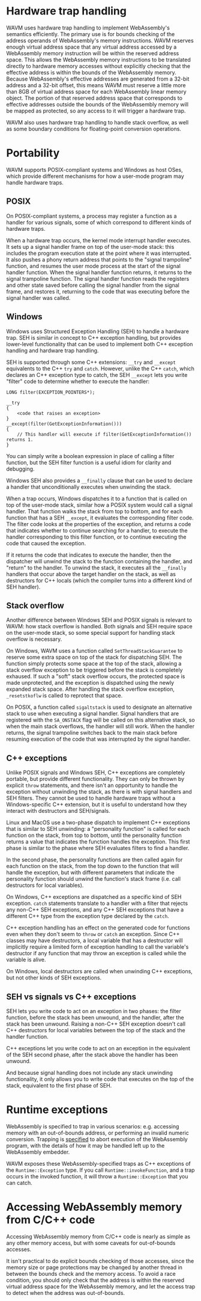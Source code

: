 # Hardware trap handling

WAVM uses hardware trap handling to implement WebAssembly's semantics efficiently. The primary 
use is for bounds checking of the address operands of WebAssembly's memory instructions. WAVM
reserves enough virtual address space that any virtual address accessed by a WebAssembly memory
instruction will be within the reserved address space. This allows the WebAssembly memory
instructions to be translated directly to hardware memory accesses without explicitly checking
that the effective address is within the bounds of the WebAssembly memory. Because WebAssembly's
effective addresses are generated from a 32-bit address and a 32-bit offset, this means WAVM must
reserve a little more than 8GB of virtual address space for each WebAssembly linear memory object.
The portion of that reserved address space that corresponds to effective addresses outside the
bounds of the WebAssembly memory will be mapped as protected, so any access to it will trigger a
hardware trap.

WAVM also uses hardware trap handling to handle stack overflow, as well as some boundary conditions
for floating-point conversion operations.

# Portability

WAVM supports POSIX-compliant systems and Windows as host OSes, which provide different mechanisms
for how a user-mode program may handle hardware traps.

## POSIX

On POSIX-compliant systems, a process may register a function as a handler for various signals,
some of which correspond to different kinds of hardware traps.

When a hardware trap occurs, the kernel mode interrupt handler executes. It sets up a signal
handler frame on top of the user-mode stack: this includes the program execution state at the point
where it was interrupted. It also pushes a phony return address that points to the "signal
trampoline" function, and resumes the user mode process at the start of the signal handler
function. When the signal handler function returns, it returns to the signal trampoline function.
The signal handler function reads the registers and other state saved before calling the signal
handler from the signal frame, and restores it, returning to the code that was executing before the
signal handler was called.

## Windows

Windows uses Structured Exception Handling (SEH) to handle a hardware trap. SEH is similar in
concept to C++ exception handling, but provides lower-level functionality that can be used to
implement both C++ exception handling and hardware trap handling.

SEH is supported through some C++ extensions: `__try` and `__except` equivalents to the C++ `try`
and `catch`. However, unlike the C++ `catch`, which declares an C++ exception type to catch, the
SEH `__except` lets you write "filter" code to determine whether to execute the handler:
```
LONG filter(EXCEPTION_POINTERS*);

__try
{
	<code that raises an exception>
}
__except(filter(GetExceptionInformation()))
{
	// This handler will execute if filter(GetExceptionInformation()) returns 1.
}
```
You can simply write a boolean expression in place of calling a filter function, but the SEH filter
function is a useful idiom for clarity and debugging.

Windows SEH also provides a `__finally` clause that can be used to declare a handler that
unconditionally executes when unwinding the stack.

When a trap occurs, Windows dispatches it to a function that is called on top of the user-mode
stack, similar how a POSIX system would call a signal handler. That function walks the stack from
top to bottom, and for each function that has a SEH `__except`, it evaluates the corresponding
filter code. The filter code looks at the properties of the exception, and returns a code that
indicates whether to continue searching for a handler, to execute the handler corresponding to this
filter function, or to continue executing the code that caused the exception.

If it returns the code that indicates to execute the handler, then the dispatcher will unwind the
stack to the function containing the handler, and "return" to the handler. To unwind the stack, it
executes all the `__finally` handlers that occur above the target handler on the stack, as well as
destructors for C++ locals (which the compiler turns into a different kind of SEH handler).

## Stack overflow

Another difference between Windows SEH and POSIX signals is relevant to WAVM: how stack overflow is
handled. Both signals and SEH require space on the user-mode stack, so some special support for
handling stack overflow is necessary.

On Windows, WAVM uses a function called `SetThreadStackGuarantee` to reserve some extra space on
top of the stack for dispatching SEH. The function simply protects some space at the top of the
stack, allowing a stack overflow exception to be triggered before the stack is completely
exhaused. If such a "soft" stack overflow occurs, the protected space is made unprotected, and
the exception is dispatched using the newly expanded stack space. After handling the stack
overflow exception, `_resetstkoflw` is called to reprotect that space.

On POSIX, a function called `sigaltstack` is used to designate an alternative stack to use when
executing a signal handler. Signal handlers that are registered with the `SA_ONSTACK` flag will be
called on this alternative stack, so when the main stack overflows, the handler will still work.
When the handler returns, the signal trampoline switches back to the main stack before resuming
execution of the code that was interrupted by the signal handler.

## C++ exceptions

Unlike POSIX signals and Windows SEH, C++ exceptions are completely portable, but provide different
functionality. They can only be thrown by explicit `throw` statements, and there isn't an
opportunity to handle the exception without unwinding the stack, as there is with signal handlers
and SEH filters. They cannot be used to handle hardware traps without a Windows-specific C++
extension, but it is useful to understand how they interact with destructors and SEH/signals.

Linux and MacOS use a two-phase dispatch to implement C++ exceptions that is similar to SEH
unwinding: a "personality function" is called for each function on the stack, from top to bottom,
until the personality function returns a value that indicates the function handles the exception.
This first phase is similar to the phase where SEH evaluates filters to find a handler.

In the second phase, the personality functions are then called again for each function on the
stack, from the top down to the function that will handle the exception, but with different
parameters that indicate the personality function should unwind the function's stack frame
(i.e. call destructors for local variables).

On Windows, C++ exceptions are dispatched as a specific kind of SEH exception. `catch` statements
translate to a handler with a filter that rejects any non-C++ SEH exceptions, and any C++ SEH
exceptions that have a different C++ type from the exception type declared by the `catch`.

C++ exception handling has an effect on the generated code for functions even when they don't seem
to `throw` or `catch` an exception. Since C++ classes may have destructors, a local variable that
has a destructor will implicitly require a limited form of exception handling to call the variable's
destructor if any function that may throw an exception is called while the variable is alive.

On Windows, local destructors are called when unwinding C++ exceptions, but not other kinds of SEH
exceptions.

## SEH vs signals vs C++ exceptions

SEH lets you write code to act on an exception in two phases: the filter function, before the stack
has been unwound, and the handler, after the stack has been unwound. Raising a non-C++ SEH
exception doesn't call C++ destructors for local variables between the top of the stack and the
handler function.

C++ exceptions let you write code to act on an exception in the equivalent of the SEH second phase,
after the stack above the handler has been unwound.

And because signal handling does not include any stack unwinding functionality, it only allows you
to write code that executes on the top of the stack, equivalent to the first phase of SEH.

# Runtime exceptions

WebAssembly is specified to trap in various scenarios: e.g. accessing memory with an out-of-bounds
address, or performing an invalid numeric conversion. Trapping is
[specified](https://webassembly.github.io/spec/core/exec/runtime.html#syntax-trap) to abort
execution of the WebAssembly program, with the details of how it may be handled left up to the
WebAssembly embedder.

WAVM exposes these WebAssembly-specified traps as C++ exceptions of the `Runtime::Exception` type.
If you call `Runtime::invokeFunction`, and a trap occurs in the invoked function, it will throw a
`Runtime::Exception` that you can catch.

# Accessing WebAssembly memory from C/C++ code

Accessing WebAssembly memory from C/C++ code is nearly as simple as any other memory access, but
with some caveats for out-of-bounds accesses.

It isn't practical to do explicit bounds checking of those accesses, since the memory size or page
protections may be changed by another thread in between the bounds check and the memory access.
To avoid a race condition, you should only check that the address is within the reserved virtual
address space for the WebAssembly memory, and let the access trap to detect when the address was
out-of-bounds.